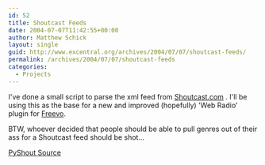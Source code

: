 ```yaml
---
id: 52
title: Shoutcast Feeds
date: 2004-07-07T11:42:55+00:00
author: Matthew Schick
layout: single
guid: http://www.excentral.org/archives/2004/07/07/shoutcast-feeds/
permalink: /archives/2004/07/07/shoutcast-feeds
categories:
  - Projects
---
```

I've done a small script to parse the xml feed from <a href="http://www.shoutcast.com">Shoutcast.com</a> .  I'll be using this as the base for a new and improved (hopefully) 'Web Radio' plugin for <a href="http://freevo.sf.net">Freevo</a>.

BTW, whoever decided that people should be able to pull genres out of their ass for a Shoutcast feed should be shot...

<a href="http://server.schick.mine.nu/WebSVN/listing.php?repname=My%20Source&path=%2Fpyshout%2F&rev=0&sc=1">PyShout Source</a>
